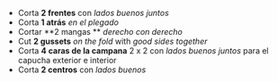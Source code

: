 - Corta **2 frentes** con _lados buenos juntos_
- Corta **1 atrás** _en el plegado_
- Cortar **2 mangas ** _derecho con derecho_
- Cut **2 gussets** _on the fold_ with _good sides together_
- Corta **4 caras de la campana** 2 x 2 con _lados buenos juntos_ para el capucha exterior e interior
- Corta **2 centros** con _lados buenos_
